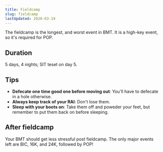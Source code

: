 ```yaml
---
title: Fieldcamp
slug: fieldcamp
lastUpdated: 2020-03-19
---
```



<Alert :incomplete="true" />

The fieldcamp is the longest, and worst event in BMT. It is a high-key event, so it's required for POP.

## Duration
5 days, 4 nights; SIT teset on day 5.

## Tips
- **Defecate one time good one before moving out**: You'll have to defecate in a hole otherwise.
- **Always keep track of your RAI**: Don't lose them.
- **Sleep with your boots on**: Take them off and poweder your feet, but remember to put them back on before sleeping.

<!-- ## Schedule
*Your schedule likely won't be the exact same as this one*

### Day 1
- Reach the plantation
- Set up tents
- Learn fire movement
- Sleep in tents

### Day 2
- Dig shellscrapes
- More fire movement
- Sleep in shellscrape

### Day 3
- Fire movement test (it's okay if you mess up, but try not to)

### Day 4
- Go to SIT test site
- Maggi night

### Day 5
- SIT test
- Go back to coyline
- Clean up eqipment
- Book out! -->

<!-- ## Fire control order

### Contacted

- Prone and locate enemy
- Return fire

IC: Group! Improve cover! 

IC must recite FCO:

- Group
- Straight ahead
- 30
- Enemy in front of tree
- FIRE!

### Move forward

IC: IC moving forward, safe, cover me!

All men must move forward and take cover. First the IC goes, followed by 2nd man, followed by 3rd man. Remember to put your weapon in safe mode and shout out "Safe" before moving. As you're moving, count to 4. If you are not at the next tree by 4, just drop into the prone position and crawl towards the tree.

### Enemy down

IC: IC moving, safe!

IC: IC on! (*No need to say cover me because enemy already down*)

### FAFRA

1. Freeze: look around and make sure no enemy
2. Advance: go forward
3. Freeze: take a look in front, make sure nothing
4. Regroup: reorganize, high kneel to next tree
5. Ace: ammunition, condition, equipment -->

## After fieldcamp
Your BMT should get less stressful post fieldcamp. The only major events left are <nuxt-link to="/bmt/bic">BIC</nuxt-link>, 16K, and 24K, followed by POP!
